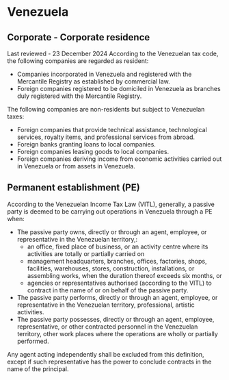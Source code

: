 # Venezuela
## Corporate - Corporate residence
Last reviewed - 23 December 2024
According to the Venezuelan tax code, the following companies are regarded as resident:
  * Companies incorporated in Venezuela and registered with the Mercantile Registry as established by commercial law. 
  * Foreign companies registered to be domiciled in Venezuela as branches duly registered with the Mercantile Registry. 


The following companies are non-residents but subject to Venezuelan taxes:
  * Foreign companies that provide technical assistance, technological services, royalty items, and professional services from abroad. 
  * Foreign banks granting loans to local companies. 
  * Foreign companies leasing goods to local companies. 
  * Foreign companies deriving income from economic activities carried out in Venezuela or from assets in Venezuela. 


## Permanent establishment (PE)
According to the Venezuelan Income Tax Law (VITL), generally, a passive party is deemed to be carrying out operations in Venezuela through a PE when:
  * The passive party owns, directly or through an agent, employee, or representative in the Venezuelan territory,: 
    * an office, fixed place of business, or an activity centre where its activities are totally or partially carried on 
    * management headquarters, branches, offices, factories, shops, facilities, warehouses, stores, construction, installations, or assembling works, when the duration thereof exceeds six months, or 
    * agencies or representatives authorised (according to the VITL) to contract in the name of or on behalf of the passive party. 
  * The passive party performs, directly or through an agent, employee, or representative in the Venezuelan territory, professional, artistic activities. 
  * The passive party possesses, directly or through an agent, employee, representative, or other contracted personnel in the Venezuelan territory, other work places where the operations are wholly or partially performed. 


Any agent acting independently shall be excluded from this definition, except if such representative has the power to conclude contracts in the name of the principal.

